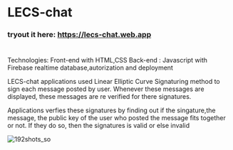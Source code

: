 # LECS-chat

### tryout it here: https://lecs-chat.web.app

#

Technologies: Front-end with HTML,CSS
Back-end : Javascript with Firebase realtime database,autorization and deployment

LECS-chat applications used Linear Elliptic Curve Signaturing method to sign each message posted by user. Whenever these messages are displayed, these messages are re verified for there signatures.

Applications verfies these signatures by finding out if the singature,the message, the public key of the user who posted the message fits together or not.
If they do so, then the signatures is valid or else invalid

![192shots_so](https://github.com/IORD1/LECS-chat/assets/91962775/0f55dde3-1b04-40b9-823f-9f44046ea284)
